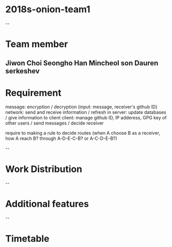 # 2018s-onion-team1

--
# Team member
Jiwon Choi
Seongho Han
Mincheol son
Dauren serkeshev
--

# Requirement
message: encryption / decryption (input: message, receiver's github ID)
network: send and receive information / refresh in
server: update databases / give information to client
client: manage github ID, IP adderess, GPG key of other users / send messages / decide receiver

require to making a rule to decide routes (when A choose B as a receiver, how A reach B? through A-D-E-C-B? or A-C-D-E-B?)

--
# Work Distribution


--
# Additional features

--
# Timetable
